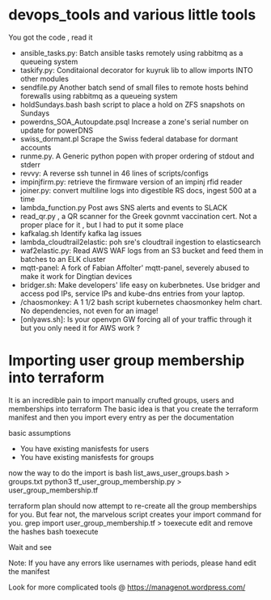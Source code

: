# devops_tools and various little tools



You got the code , read it

 
* ansible_tasks.py: Batch ansible tasks remotely using rabbitmq as a queueing system
* taskify.py: Conditaional decorator for kuyruk lib to allow imports INTO other modules
*	sendfile.py 	Another batch send of small files to remote hosts behind forewalls using rabbitmq as a queueing system
*	holdSundays.bash 	bash script to place a hold on ZFS snapshots on Sundays
*	powerdns_SOA_Autoupdate.psql 	Increase a zone's serial number on update for powerDNS
*	swiss_dormant.pl 	Scrape the Swiss federal database for dormant accounts
* runme.py. A Generic python popen with proper ordering of stdout and stderr
* revvy: A reverse ssh tunnel in 46 lines of scripts/configs
* impinjfirm.py: retrieve the firmware version of an impinj rfid reader
* joiner.py: convert multiline logs into digestible RS docs, ingest 500 at a time 
* lambda_function.py Post aws SNS alerts and events to SLACK
* read_qr.py , a QR scanner for the Greek govnmt vaccination cert. Not a proper place for it , but I had to put it some place
* kafkalag.sh Identify kafka lag issues
* lambda_cloudtrail2elastic:  poh sre's cloudtrail ingestion to elasticsearch
* waf2elastic.py: Read AWS WAF logs from an S3 bucket and feed them in batches to an ELK cluster
* mqtt-panel: A fork of  Fabian Affolter' mqtt-panel, severely abused to make it work for Dingtian devices
* bridger.sh: Make developers' life easy on kuberbnetes. Use bridger and access pod IPs, service IPs and kube-dns entries from your laptop.
* /chaosmonkey: A 1 1/2 bash script kubernetes chaosmonkey helm chart. No dependencies, not even for an image!
* [onlyaws.sh]: Is your openvpn GW forcing all of your traffic through it but you only need it for AWS work ?


# Importing user group membership into terraform

It is an incredible pain to import manually crufted groups, users and memberships into terraform
The basic idea is that you create the terraform manifest and then you import every entry as per the documentation

basic assumptions
* You have existing manisfests for users
* You have existing manisfests for groups

now the way to do the import is 
  bash list_aws_user_groups.bash > groups.txt
  python3 tf_user_group_membership.py > user_group_membership.tf

  terraform plan 
should now attempt to re-create all the group memberships for you. But fear not, the marvelous script creates your import command for you.
  grep import user_group_membership.tf > toexecute
  edit and remove the hashes
  bash toexecute

Wait and see



Note:
  If you have any errors like usernames with periods, please hand edit the manifest

Look for more complicated tools @ https://managenot.wordpress.com/
